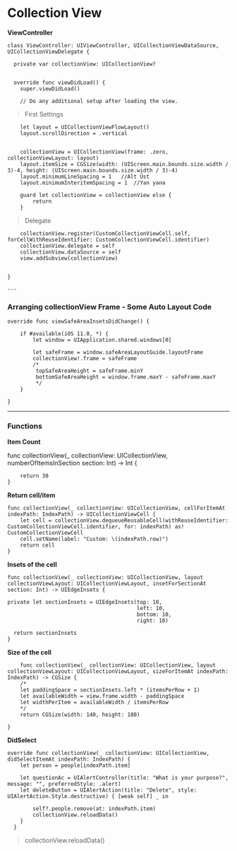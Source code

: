 # Collection View


**ViewController**

    class ViewController: UIViewController, UICollectionViewDataSource, UICollectionViewDelegate {
   
      private var collectionView: UICollectionView?
    
    
      override func viewDidLoad() {
        super.viewDidLoad()
        
        // Do any additional setup after loading the view.
        
> First Settings

        let layout = UICollectionViewFlowLayout()
        layout.scrollDirection = .vertical
        
        
        collectionView = UICollectionView(frame: .zero,  collectionViewLayout: layout)
        layout.itemSize = CGSize(width: (UIScreen.main.bounds.size.width / 3)-4, height: (UIScreen.main.bounds.size.width / 3)-4)
        layout.minimumLineSpacing = 1   //Alt Üst
        layout.minimumInteritemSpacing = 1  //Yan yana
        
        guard let collectionView = collectionView else {
            return
        }

> Delegate

        collectionView.register(CustomCollectionViewCell.self, forCellWithReuseIdentifier: CustomCollectionViewCell.identifier)
        collectionView.delegate = self
        collectionView.dataSource = self
        view.addSubview(collectionView)
        
        
    }
    
    ---
    
### Arranging collectionView Frame - Some Auto Layout Code

    override func viewSafeAreaInsetsDidChange() {
        
        if #available(iOS 11.0, *) {
            let window = UIApplication.shared.windows[0]
            
            let safeFrame = window.safeAreaLayoutGuide.layoutFrame
            collectionView!.frame = safeFrame
            /*
             topSafeAreaHeight = safeFrame.minY
             bottomSafeAreaHeight = window.frame.maxY - safeFrame.maxY
             */
        }
        
    }

---

### Functions

**Item Count**

   func collectionView(_ collectionView: UICollectionView, numberOfItemsInSection section: Int) -> Int {
        
        return 30
    }
    
    
**Return cell/item**

    func collectionView(_ collectionView: UICollectionView, cellForItemAt indexPath: IndexPath) -> UICollectionViewCell {
        let cell = collectionView.dequeueReusableCell(withReuseIdentifier: CustomCollectionViewCell.identifier, for: indexPath) as! CustomCollectionViewCell
        cell.setName(label: "Custom: \(indexPath.row)")
        return cell
    }
    
    
    
**Insets of the cell**
    
    func collectionView(_ collectionView: UICollectionView, layout collectionViewLayout: UICollectionViewLayout, insetForSectionAt section: Int) -> UIEdgeInsets {
    
    private let sectionInsets = UIEdgeInsets(top: 10,
                                             left: 10,
                                             bottom: 10,
                                             right: 10)
    
      return sectionInsets
    }
    
    
    
**Size of the cell**
    
        func collectionView(_ collectionView: UICollectionView, layout collectionViewLayout: UICollectionViewLayout, sizeForItemAt indexPath: IndexPath) -> CGSize {
        /*
        let paddingSpace = sectionInsets.left * (itemsPerRow + 1)
        let availableWidth = view.frame.width - paddingSpace
        let widthPerItem = availableWidth / itemsPerRow
        */
        return CGSize(width: 140, height: 180)
        
    }
 
 
**DidSelect**

    override func collectionView(_ collectionView: UICollectionView, didSelectItemAt indexPath: IndexPath) {
        let person = people[indexPath.item]
        
        let questionAc = UIAlertController(title: "What is your purpose?", message: "", preferredStyle: .alert)
        let deleteButton = UIAlertAction(title: "Delete", style: UIAlertAction.Style.destructive) { [weak self] _ in
            
            self?.people.remove(at: indexPath.item)
            collectionView.reloadData()
        }
      }
    
>collectionView.reloadData()   
    

